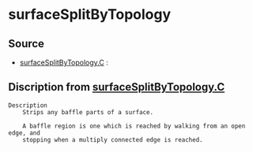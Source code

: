 # surfaceSplitByTopology

## Source

- [surfaceSplitByTopology.C](surfaceSplitByTopology.C) : 


## Discription from [surfaceSplitByTopology.C](surfaceSplitByTopology.C)

```
Description
    Strips any baffle parts of a surface.

    A baffle region is one which is reached by walking from an open edge, and
    stopping when a multiply connected edge is reached.


```

